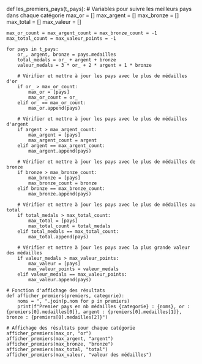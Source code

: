 def les_premiers_pays(t_pays):
    # Variables pour suivre les meilleurs pays dans chaque catégorie
    max_or = []
    max_argent = []
    max_bronze = []
    max_total = []
    max_valeur = []

    max_or_count = max_argent_count = max_bronze_count = -1
    max_total_count = max_valeur_points = -1

    for pays in t_pays:
        or_, argent, bronze = pays.medailles
        total_medals = or_ + argent + bronze
        valeur_medals = 3 * or_ + 2 * argent + 1 * bronze

        # Vérifier et mettre à jour les pays avec le plus de médailles d'or
        if or_ > max_or_count:
            max_or = [pays]
            max_or_count = or_
        elif or_ == max_or_count:
            max_or.append(pays)

        # Vérifier et mettre à jour les pays avec le plus de médailles d'argent
        if argent > max_argent_count:
            max_argent = [pays]
            max_argent_count = argent
        elif argent == max_argent_count:
            max_argent.append(pays)

        # Vérifier et mettre à jour les pays avec le plus de médailles de bronze
        if bronze > max_bronze_count:
            max_bronze = [pays]
            max_bronze_count = bronze
        elif bronze == max_bronze_count:
            max_bronze.append(pays)

        # Vérifier et mettre à jour les pays avec le plus de médailles au total
        if total_medals > max_total_count:
            max_total = [pays]
            max_total_count = total_medals
        elif total_medals == max_total_count:
            max_total.append(pays)

        # Vérifier et mettre à jour les pays avec la plus grande valeur des médailles
        if valeur_medals > max_valeur_points:
            max_valeur = [pays]
            max_valeur_points = valeur_medals
        elif valeur_medals == max_valeur_points:
            max_valeur.append(pays)

    # Fonction d'affichage des résultats
    def afficher_premiers(premiers, categorie):
        noms = ", ".join(p.nom for p in premiers)
        print(f"Premier pays en nb médailles {categorie} : {noms}, or : {premiers[0].medailles[0]}, argent : {premiers[0].medailles[1]}, bronze : {premiers[0].medailles[2]}")

    # Affichage des résultats pour chaque catégorie
    afficher_premiers(max_or, "or")
    afficher_premiers(max_argent, "argent")
    afficher_premiers(max_bronze, "bronze")
    afficher_premiers(max_total, "total")
    afficher_premiers(max_valeur, "valeur des médailles")

